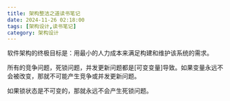 ```yaml
---
title: 架构整洁之道读书笔记
date: 2024-11-26 02:18:00
tags: [架构设计,读书笔记]
category: 架构设计
---
```


软件架构的终极目标是：用最小的人力成本来满足构建和维护该系统的需求。



所有的竞争问题，死锁问题，并发更新问题都是[可变变量]导致。如果变量永远不会被改变，那就不可能产生竞争或并发更新问题。

如果锁状态是不可变的，那就永远不会产生死锁问题。

